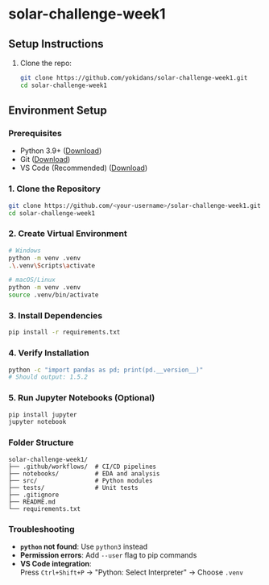 # solar-challenge-week1
## **Setup Instructions**
1. Clone the repo:
   ```bash
   git clone https://github.com/yokidans/solar-challenge-week1.git
   cd solar-challenge-week1

## Environment Setup

### Prerequisites
- Python 3.9+ ([Download](https://www.python.org/downloads/))
- Git ([Download](https://git-scm.com/))
- VS Code (Recommended) ([Download](https://code.visualstudio.com/))

### 1. Clone the Repository
```bash
git clone https://github.com/<your-username>/solar-challenge-week1.git
cd solar-challenge-week1
```

### 2. Create Virtual Environment
```bash
# Windows
python -m venv .venv
.\.venv\Scripts\activate

# macOS/Linux
python -m venv .venv
source .venv/bin/activate
```

### 3. Install Dependencies
```bash
pip install -r requirements.txt
```

### 4. Verify Installation
```bash
python -c "import pandas as pd; print(pd.__version__)"
# Should output: 1.5.2
```

### 5. Run Jupyter Notebooks (Optional)
```bash
pip install jupyter
jupyter notebook
```

### Folder Structure
```
solar-challenge-week1/
├── .github/workflows/  # CI/CD pipelines
├── notebooks/          # EDA and analysis
├── src/                # Python modules
├── tests/              # Unit tests
├── .gitignore
├── README.md
└── requirements.txt
```

### Troubleshooting
- **`python` not found**: Use `python3` instead
- **Permission errors**: Add `--user` flag to pip commands
- **VS Code integration**:  
  Press `Ctrl+Shift+P` → "Python: Select Interpreter" → Choose `.venv`
   
